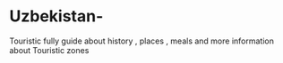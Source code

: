 # Uzbekistan-
Touristic fully guide about history , places , meals and more information about Touristic zones 
